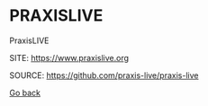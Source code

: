 # PRAXISLIVE
 
 PraxisLIVE
 
 SITE: https://www.praxislive.org

 SOURCE: https://github.com/praxis-live/praxis-live

 [Go back](https://portable-linux-apps.github.io/apps.html)
